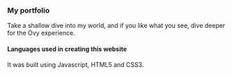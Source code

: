 ### My portfolio
Take a shallow dive into my world, and if you like what you see, dive deeper for the Ovy experience. 

#### Languages used in creating this website
It was built using Javascript, HTML5 and CSS3.